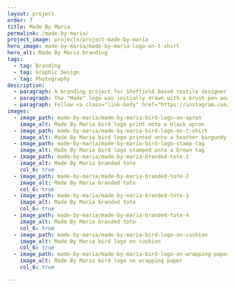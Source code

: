 ```yaml
---
layout: project
order: 7
title: Made By Maria
permalink: /made-by-maria/
project_image: projects/project-made-by-maria
hero_image: made-by-maria/made-by-maria-logo-on-t-shirt
hero_alt: Made By Maria branding
tags:
  - tag: Branding
  - tag: Graphic Design
  - tag: Photography
description:
  - paragraph: A branding project for Sheffield based textile designer Maria Nightingale.
  - paragraph: The "Made" logo was initially drawn with a brush pen and then digitally traced and vectorised for a cleaner finish. Maria water-coloured several birds which we then aranged to have printed on to fabric to make her products with. (See photos below)
  - paragraph: Follow <a class="link-body" href="https://instagram.com/allmadebymaria">@allmadebymaria</a> on Instagram.
images:
  - image_path: made-by-maria/made-by-maria-bird-logo-on-apron
    image_alt: Made By Maria bird logo print onto a black apron
  - image_path: made-by-maria/made-by-maria-bird-logo-on-t-shirt
    image_alt: Made By Maria bird logo printed onto a heather burgundy t-shirt
  - image_path: made-by-maria/made-by-maria-bird-logo-stamp-tag
    image_alt: Made By Maria bird logo stamped onto a brown tag
  - image_path: made-by-maria/made-by-maria-branded-tote-1
    image_alt: Made By Maria branded tote
    col_6: true
  - image_path: made-by-maria/made-by-maria-branded-tote-2
    image_alt: Made By Maria branded tote
    col_6: true
  - image_path: made-by-maria/made-by-maria-branded-tote-3
    image_alt: Made By Maria branded tote
    col_6: true
  - image_path: made-by-maria/made-by-maria-branded-tote-4
    image_alt: Made By Maria branded tote
    col_6: true
  - image_path: made-by-maria/made-by-maria-bird-logo-on-cushion
    image_alt: Made By Maria bird logo on cushion
    col_6: true
  - image_path: made-by-maria/made-by-maria-bird-logo-on-wrapping-paper
    image_alt: Made By Maria bird logo on wrapping paper
    col_6: true

---
```

